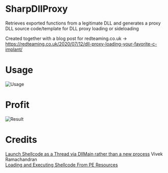 # SharpDllProxy
Retrieves exported functions from a legitimate DLL and generates a proxy DLL source code/template for DLL proxy loading or sideloading

Created together with a blog post for redteaming.co.uk -> https://redteaming.co.uk/2020/07/12/dll-proxy-loading-your-favorite-c-implant/   

# Usage

![Usage](https://i.imgur.com/5COCDlz.png)   

# Profit

![Result](https://redteamingcouk.files.wordpress.com/2020/07/dll.png)

# Credits

[Launch Shellcode as a Thread via DllMain rather than a new process](https://gist.github.com/securitytube/c956348435cc90b8e1f7) Vivek Ramachandran    
[Loading and Executing Shellcode From PE Resources](https://ired.team/offensive-security/code-injection-process-injection/loading-and-executing-shellcode-from-portable-executable-resources)   
